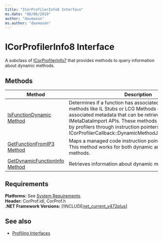```yaml
---
title: "ICorProfilerInfo8 Interface"
ms.date: "08/06/2019"
author: "davmason"
ms.author: "davmason"
---
```

# ICorProfilerInfo8 Interface

A subclass of [ICorProfilerInfo7](../../../../docs/framework/unmanaged-api/profiling/icorprofilerinfo7-interface.md) that provides methods to query information about dynamic methods.

## Methods  

| Method|Description|  
| ------------|-----------------|  
|[IsFunctionDynamic Method](../../../../docs/framework/unmanaged-api/profiling/icorprofilerinfo8-isfunctiondynamic-method.md)| Determines if a function has associated metadata. Certain methods like IL Stubs or LCG Methods do not have associated metadata that can be retrieved using the IMetaDataImport APIs. These methods can be encountered by profilers through instruction pointers or by listening to ICorProfilerCallback::DynamicMethodJITCompilationStarted.  |
|[GetFunctionFromIP3 Method](../../../../docs/framework/unmanaged-api/profiling/icorprofilerinfo8-getfunctionfromip3-method.md)| Maps a managed code instruction pointer to a FunctionID. This method works for both dynamic and non-dynamic methods. |
|[GetDynamicFunctionInfo Method](../../../../docs/framework/unmanaged-api/profiling/icorprofilerinfo8-getdynamicfunctioninfo-method.md)| Retrieves information about dynamic methods. |

## Requirements  
**Platforms:** See [System Requirements](../../../../docs/framework/get-started/system-requirements.md).  
**Header:** CorProf.idl, CorProf.h  
**.NET Framework Versions:** [!INCLUDE[net_current_v472plus](../../../../includes/net-current-v472plus.md)]  
## See also
- [Profiling Interfaces](../../../../docs/framework/unmanaged-api/profiling/profiling-interfaces.md)
